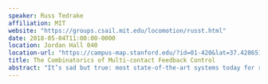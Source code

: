```yaml
---
speaker: Russ Tedrake
affiliation: MIT
website: "https://groups.csail.mit.edu/locomotion/russt.html"
date: 2018-05-04T11:00:00-0000
location: Jordan Hall 040
location-url: "https://campus-map.stanford.edu/?id=01-420&lat=37.42865133749201&lng=-122.17121865473717&zoom=17"
title: The Combinatorics of Multi-contact Feedback Control
abstract: "It’s sad but true: most state-of-the-art systems today for robotic manipulation operate almost completely open-loop. Shockingly, we still have essentially no principled approaches to designing feedback controllers for systems of this complexity that make and break contact with the environment. Central to the challenge is the combinatorial structure of the contact problem. In this talk, I’ll review some recent work on planning and control methods which address this combinatorial structure without sacrificing the rich underlying nonlinear dynamics. I’ll present some details of our explorations with mixed-integer convex- and SDP-relaxations applied to hard problems in legged locomotion over rough terrain, manipulation, and UAVs flying through highly cluttered environments. I’ll also show a few teasers from the dynamics and manipulation team at the Toyota Research Institute."
---
```

